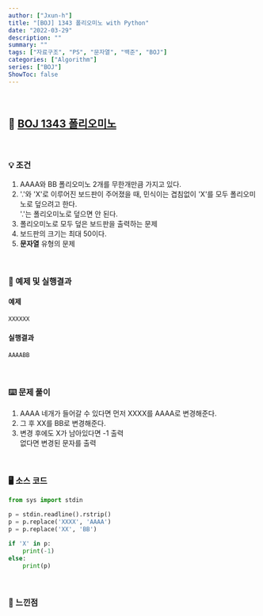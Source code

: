 ```yaml
---
author: ["Jxun-h"]
title: "[BOJ] 1343 폴리오미노 with Python"
date: "2022-03-29"
description: ""
summary: ""
tags: ["자료구조", "PS", "문자열", "백준", "BOJ"]
categories: ["Algorithm"]
series: ["BOJ"]
ShowToc: false
---
```


<br>

## 📌 <a href="https://www.acmicpc.net/problem/1343" target="_blank">BOJ 1343 폴리오미노</a>

<br>

### 💡 조건

1.  AAAA와 BB 폴리오미노 2개를 무한개만큼 가지고 있다.
2.  '.'와 'X'로 이루어진 보드판이 주어졌을 때, 민식이는 겹침없이 'X'를 모두 폴리오미노로 덮으려고 한다.  
    '.'는 폴리오미노로 덮으면 안 된다.
3.  폴리오미노로 모두 덮은 보드판을 출력하는 문제
4.  보드판의 크기는 최대 50이다.
5.  **문자열** 유형의 문제

<br>

### 🔖 예제 및 실행결과

#### 예제

```py
XXXXXX
```

#### 실행결과

```py
AAAABB
```

<br>

### ⌨️ 문제 풀이

1.  AAAA 네개가 들어갈 수 있다면 먼저 XXXX를 AAAA로 변경해준다.
2.  그 후 XX를 BB로 변경해준다.
3.  변경 후에도 X가 남아있다면 -1 출력  
    없다면 변경된 문자를 출력

<br>

### 🖥 소스 코드

```py
from sys import stdin

p = stdin.readline().rstrip()
p = p.replace('XXXX', 'AAAA')
p = p.replace('XX', 'BB')

if 'X' in p:
    print(-1)
else:
    print(p)
```

<br>

### 💾 느낀점